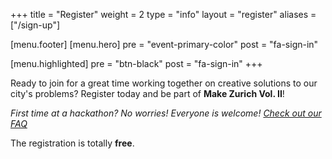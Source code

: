 +++
title = "Register"
weight = 2
type = "info"
layout = "register"
aliases = ["/sign-up"]

[menu.footer]
[menu.hero]
  pre = "event-primary-color"
  post = "fa-sign-in"

[menu.highlighted]
  pre = "btn-black"
  post = "fa-sign-in"
+++

Ready to join for a great time working together on creative solutions to our city's problems? Register today and be part of **Make Zurich Vol. II**!

*First time at a hackathon? No worries! Everyone is welcome! [Check out our FAQ](/about)*

The registration is totally **free**.
